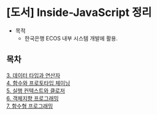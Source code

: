 # [도서] Inside-JavaScript 정리
* 목적 
  - 한국은행 ECOS 내부 시스템 개발에 활용.

## 목차
[3. 데이터 타입과 연산자](https://github.com/Jung9928/Inside-JavaScript/tree/master/Description/03_%EB%8D%B0%EC%9D%B4%ED%84%B0%20%ED%83%80%EC%9E%85%EA%B3%BC%20%EC%97%B0%EC%82%B0%EC%9E%90)     
[4. 함수와 프로토타입 체이닝](https://github.com/Jung9928/Design-Pattern/blob/master/Description/Singleton%20Pattern/README.md)      
[5. 실행 컨텍스트와 클로저](https://github.com/Jung9928/Design-Pattern/tree/master/Description)   
[6. 객체지향 프로그래밍](https://github.com/Jung9928/Design-Pattern/tree/master/Description)   
[7. 함수형 프로그래밍](https://github.com/Jung9928/Design-Pattern/tree/master/Description)   
